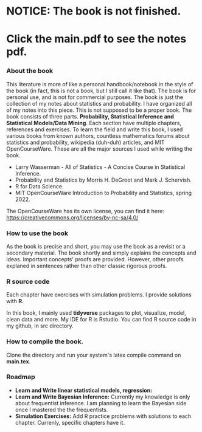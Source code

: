 # NOTICE: The book is not finished.
# Click the main.pdf to see the notes pdf.

### About the book
This literature is more of like a personal handbook/notebook in the style of the book (in fact, this is not a book, but I still call it like that). The book is for personal use, and is not for commercial purposes.
The book is just the collection of my notes about statistics and probability. I have organized all of my notes into this piece. This is not supposed to be a proper book.
The book consists of three parts. **Probability, Statistical Inference and Statistical Models/Data Mining**. Each section have multiple chapters, references and exercises.
To learn the field and write this book, I used various books from known authors, countless mathematics forums about statistics and probability, wikipedia (duh-duh) articles, and MIT OpenCourseWare. These are all the major sources I used while writing the book.
* Larry Wasserman - All of Statistics - A Concise Course in Statistical Inference.
* Probability and Statistics by Morris H. DeGroot and Mark J. Schervish.
* R for Data Science.
* MIT OpenCourseWare Introduction to Probability and Statistics, spring 2022.

The OpenCourseWare has its own license, you can find it here: https://creativecommons.org/licenses/by-nc-sa/4.0/

### How to use the book
As the book is precise and short, you may use the book as a revisit or a secondary material. The book shortly and simply explains the concepts and ideas. Important concepts' proofs are provided. However, other proofs explaned in sentences rather than other classic rigorous proofs.

### R source code
Each chapter have exercises with simulation problems. I provide solutions with **R**.

In this book, I mainly used **tidyverse** packages to plot, visualize, model, clean data and more. My IDE for R is Rstudio. You can find R source code in my github, in src directory.
### How to compile the book.
Clone the directory and run your system's latex compile command on **main.tex**.
### Roadmap
* **Learn and Write linear statistical models, regression:** 
* **Learn and Write Bayesian Inference:** Currently my knowledge is only about frequentist inference. I am planning to learn the Bayesian side once I mastered the the frequentists.
* **Simulation Exercises:** Add R practice problems with solutions to each chapter. Currenly, specific chapters have it.

